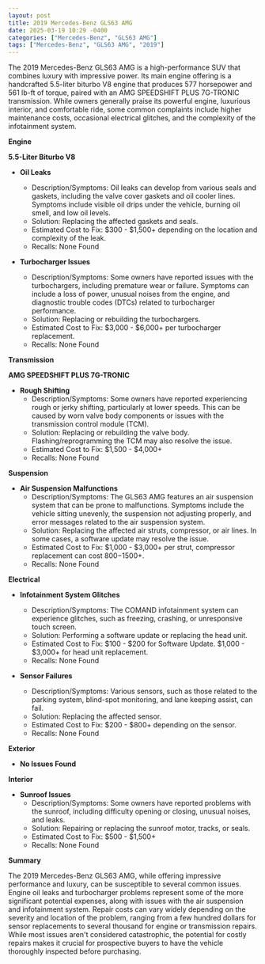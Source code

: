 ```yaml
---
layout: post
title: 2019 Mercedes-Benz GLS63 AMG
date: 2025-03-19 10:29 -0400
categories: ["Mercedes-Benz", "GLS63 AMG"]
tags: ["Mercedes-Benz", "GLS63 AMG", "2019"]
---
```

The 2019 Mercedes-Benz GLS63 AMG is a high-performance SUV that combines luxury with impressive power. Its main engine offering is a handcrafted 5.5-liter biturbo V8 engine that produces 577 horsepower and 561 lb-ft of torque, paired with an AMG SPEEDSHIFT PLUS 7G-TRONIC transmission. While owners generally praise its powerful engine, luxurious interior, and comfortable ride, some common complaints include higher maintenance costs, occasional electrical glitches, and the complexity of the infotainment system.

**Engine**

**5.5-Liter Biturbo V8**

* **Oil Leaks**
    * Description/Symptoms: Oil leaks can develop from various seals and gaskets, including the valve cover gaskets and oil cooler lines. Symptoms include visible oil drips under the vehicle, burning oil smell, and low oil levels.
    * Solution: Replacing the affected gaskets and seals.
    * Estimated Cost to Fix: $300 - $1,500+ depending on the location and complexity of the leak.
    * Recalls: None Found

* **Turbocharger Issues**
    * Description/Symptoms: Some owners have reported issues with the turbochargers, including premature wear or failure. Symptoms can include a loss of power, unusual noises from the engine, and diagnostic trouble codes (DTCs) related to turbocharger performance.
    * Solution: Replacing or rebuilding the turbochargers.
    * Estimated Cost to Fix: $3,000 - $6,000+ per turbocharger replacement.
    * Recalls: None Found

**Transmission**

**AMG SPEEDSHIFT PLUS 7G-TRONIC**

* **Rough Shifting**
    * Description/Symptoms: Some owners have reported experiencing rough or jerky shifting, particularly at lower speeds. This can be caused by worn valve body components or issues with the transmission control module (TCM).
    * Solution: Replacing or rebuilding the valve body. Flashing/reprogramming the TCM may also resolve the issue.
    * Estimated Cost to Fix: $1,500 - $4,000+
    * Recalls: None Found

**Suspension**

* **Air Suspension Malfunctions**
    * Description/Symptoms: The GLS63 AMG features an air suspension system that can be prone to malfunctions. Symptoms include the vehicle sitting unevenly, the suspension not adjusting properly, and error messages related to the air suspension system.
    * Solution: Replacing the affected air struts, compressor, or air lines. In some cases, a software update may resolve the issue.
    * Estimated Cost to Fix: $1,000 - $3,000+ per strut, compressor replacement can cost $800-$1500+.
    * Recalls: None Found

**Electrical**

* **Infotainment System Glitches**
    * Description/Symptoms: The COMAND infotainment system can experience glitches, such as freezing, crashing, or unresponsive touch screen.
    * Solution: Performing a software update or replacing the head unit.
    * Estimated Cost to Fix: $100 - $200 for Software Update. $1,000 - $3,000+ for head unit replacement.
    * Recalls: None Found

* **Sensor Failures**
    * Description/Symptoms: Various sensors, such as those related to the parking system, blind-spot monitoring, and lane keeping assist, can fail.
    * Solution: Replacing the affected sensor.
    * Estimated Cost to Fix: $200 - $800+ depending on the sensor.
    * Recalls: None Found

**Exterior**

* **No Issues Found**

**Interior**

* **Sunroof Issues**
    * Description/Symptoms: Some owners have reported problems with the sunroof, including difficulty opening or closing, unusual noises, and leaks.
    * Solution: Repairing or replacing the sunroof motor, tracks, or seals.
    * Estimated Cost to Fix: $500 - $1,500+
    * Recalls: None Found

**Summary**

The 2019 Mercedes-Benz GLS63 AMG, while offering impressive performance and luxury, can be susceptible to several common issues. Engine oil leaks and turbocharger problems represent some of the more significant potential expenses, along with issues with the air suspension and infotainment system. Repair costs can vary widely depending on the severity and location of the problem, ranging from a few hundred dollars for sensor replacements to several thousand for engine or transmission repairs. While most issues aren't considered catastrophic, the potential for costly repairs makes it crucial for prospective buyers to have the vehicle thoroughly inspected before purchasing.

